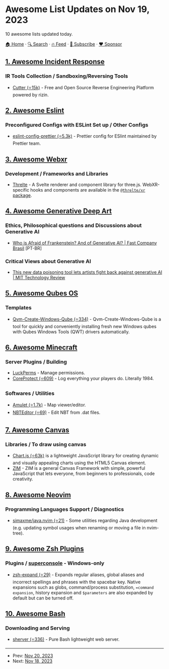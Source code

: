 # Awesome List Updates on Nov 19, 2023

10 awesome lists updated today.

[🏠 Home](/README.md) · [🔍 Search](https://www.trackawesomelist.com/search/) · [🔥 Feed](https://www.trackawesomelist.com/rss.xml) · [📮 Subscribe](https://trackawesomelist.us17.list-manage.com/subscribe?u=d2f0117aa829c83a63ec63c2f&id=36a103854c) · [❤️  Sponsor](https://github.com/sponsors/theowenyoung)



## [1. Awesome Incident Response](/content/meirwah/awesome-incident-response/README.md)

### IR Tools Collection / Sandboxing/Reversing Tools

*   [Cutter (⭐15k)](https://github.com/rizinorg/cutter) - Free and Open Source Reverse Engineering Platform powered by rizin.

## [2. Awesome Eslint](/content/dustinspecker/awesome-eslint/README.md)

### Preconfigured Configs with ESLint Set up / Other Configs

*   [eslint-config-prettier (⭐5.3k)](https://github.com/prettier/eslint-config-prettier) - Prettier config for ESlint maintained by Prettier team.

## [3. Awesome Webxr](/content/msub2/awesome-webxr/README.md)

### Development / Frameworks and Libraries

*   [Threlte](https://threlte.xyz/) - A Svelte renderer and component library for three.js. WebXR-specific hooks and components are available in the [`@threlte/xr` package](https://threlte.xyz/docs/reference/xr/getting-started).

## [4. Awesome Generative Deep Art](/content/filipecalegario/awesome-generative-deep-art/README.md)

### Ethics, Philosophical questions and Discussions about Generative AI

*   [Who is Afraid of Frankenstein? And of Generative AI? | Fast Company Brasil](https://fastcompanybrasil.com/tech/inteligencia-artificial/quem-tem-medo-do-frankenstein-e-da-ia-generativa/) \[PT-BR]

### Critical Views about Generative AI

*   [This new data poisoning tool lets artists fight back against generative AI | MIT Technology Review](https://www.technologyreview.com/2023/10/23/1082189/data-poisoning-artists-fight-generative-ai/)

## [5. Awesome Qubes OS](/content/xn0px90/Awesome-Qubes-OS/README.md)

### Templates

*   [Qvm-Create-Windows-Qube (⭐334)](https://github.com/ElliotKillick/qvm-create-windows-qube) - Qvm-Create-Windows-Qube is a tool for quickly and conveniently installing fresh new Windows qubes with Qubes Windows Tools (QWT) drivers automatically.

## [6. Awesome Minecraft](/content/bs-community/awesome-minecraft/README.md)

### Server Plugins / Building

*   [LuckPerms](https://luckperms.net/) - Manage permissions.
*   [CoreProtect (⭐609)](https://github.com/PlayPro/CoreProtect) - Log everything your players do. Literally 1984.

### Softwares / Utilities

*   [Amulet (⭐1.7k)](https://github.com/Amulet-Team/Amulet-Map-Editor) - Map viewer/editor.
*   [NBTEditor (⭐69)](https://github.com/Howaner/NBTEditor) - Edit NBT from .dat files.

## [7. Awesome Canvas](/content/raphamorim/awesome-canvas/README.md)

### Libraries / To draw using canvas

*   [Chart.js (⭐63k)](https://github.com/chartjs/Chart.js) is a lightweight JavaScript library for creating dynamic and visually appealing charts using the HTML5 Canvas element.
*   [ZIM](https://zimjs.com/) - ZIM is a general Canvas Framework with simple, powerful JavaScript that lets everyone, from beginners to professionals, code creativity.

## [8. Awesome Neovim](/content/rockerBOO/awesome-neovim/README.md)

### Programming Languages Support / Diagnostics

*   [simaxme/java.nvim (⭐21)](https://github.com/simaxme/java.nvim) - Some utilities regarding Java development (e.g. updating symbol usages when renaming or moving a file in nvim-tree).

## [9. Awesome Zsh Plugins](/content/unixorn/awesome-zsh-plugins/README.md)

### Plugins / [superconsole](https://github.com/alexchmykhalo/superconsole) - Windows-only

*   [zsh-expand (⭐29)](https://github.com/MenkeTechnologies/zsh-expand) - Expands regular aliases, global aliases and incorrect spellings and phrases with the spacebar key. Native expansions such as globs, command/process substitution, `=command expansion`, history expansion and `$parameters` are also expanded by default but can be turned off.

## [10. Awesome Bash](/content/awesome-lists/awesome-bash/README.md)

### Downloading and Serving

*   [sherver (⭐336)](https://github.com/remileduc/sherver) - Pure Bash lightweight web server.

---

- Prev: [Nov 20, 2023](/content/2023/11/20/README.md)
- Next: [Nov 18, 2023](/content/2023/11/18/README.md)